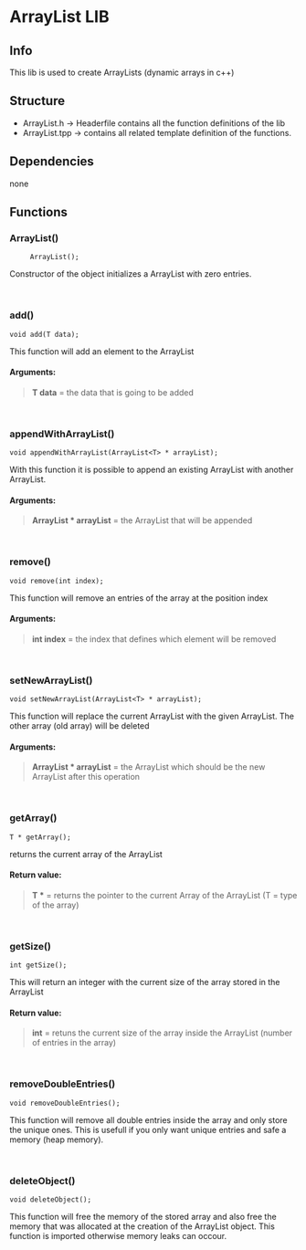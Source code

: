 # ArrayList LIB

## Info
This lib is used to create ArrayLists (dynamic arrays in c++)


## Structure
 - ArrayList.h -> Headerfile contains all the function definitions of the lib
 - ArrayList.tpp -> contains all related template definition of the functions.


## Dependencies 
none


## Functions

### ArrayList()
```
     ArrayList();
```
Constructor of the object initializes a ArrayList with zero entries.

<br>

### add()
```
void add(T data);
```
This function will add an element to the ArrayList

#### Arguments: 
>__T data__ = the data that is going to be added

<br>

### appendWithArrayList()
```
void appendWithArrayList(ArrayList<T> * arrayList);
```
With this function it is possible to append an existing ArrayList with another ArrayList.

#### Arguments: 
>__ArrayList<T> * arrayList__ = the ArrayList that will be appended

<br>

### remove()
```
void remove(int index);
```
This function will remove an entries of the array at the position index

#### Arguments: 
>__int index__ = the index that defines which element will be removed 

<br>

### setNewArrayList()
```
void setNewArrayList(ArrayList<T> * arrayList);
```
This function will replace the current ArrayList with the given ArrayList.
The other array (old array) will be deleted 

#### Arguments: 
>__ArrayList<T> * arrayList__ = the ArrayList which should be the new ArrayList after this operation

<br>

### getArray()

```
T * getArray();
```
returns the current array of the ArrayList

#### Return value: 
>__T *__ = returns the pointer to the current Array of the ArrayList (T = type of the array)

<br>

### getSize()

```
int getSize();
```
This will return an integer with the current size of the array stored in the ArrayList

#### Return value: 
>__int__ = retuns the current size of the array inside the ArrayList (number of entries in the array)

<br>

### removeDoubleEntries()

```
void removeDoubleEntries();
```
This function will remove all double entries inside the array and only store the unique ones.
This is usefull if you only want unique entries and safe a memory (heap memory).

<br>

### deleteObject()

```
void deleteObject();
```
This function will free the memory of the stored array and also free the memory that was allocated at the creation of the ArrayList object.
This function is imported otherwise memory leaks can occour. 